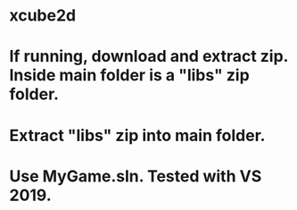 xcube2d
=======
If running, download and extract zip. Inside main folder is a "libs" zip folder. 
=======
Extract "libs" zip into main folder.
======= 
Use MyGame.sln. Tested with VS 2019.
=======
